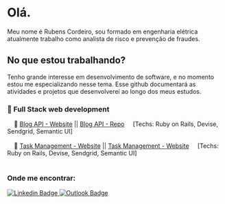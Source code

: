 # Olá.

Meu nome é Rubens Cordeiro, sou formado em engenharia elétrica atualmente trabalho como analista de risco e prevenção de fraudes.

## No que estou trabalhando?
Tenho grande interesse em desenvolvimento de software, e no momento estou me especializando nesse tema. Esse github documentará as atividades e projetos que desenvolverei ao longo dos meus estudos. <br>

### 📁 Full Stack web development
&nbsp; &nbsp; 📜 [Blog API - Website](https://rubens-blog-app.herokuapp.com/) || [Blog API - Repo](https://rubens-blog-app.herokuapp.com/) &nbsp; &nbsp; [Techs: Ruby on Rails, Devise, Sendgrid, Semantic UI] <br /><br />
&nbsp; &nbsp; 📜 [Task Management - Website](https://rubens-task-manager.herokuapp.com/) || [Task Management - Website](https://github.com/RubensCordeiro/todo_list) &nbsp; &nbsp; [Techs: Ruby on Rails, Devise, Sendgrid, Semantic UI] <br /><br />


### Onde me encontrar:
[
![Linkedin Badge](https://camo.githubusercontent.com/a80d00f23720d0bc9f55481cfcd77ab79e141606829cf16ec43f8cacc7741e46/68747470733a2f2f696d672e736869656c64732e696f2f62616467652f4c696e6b6564496e2d3030373742353f7374796c653d666f722d7468652d6261646765266c6f676f3d6c696e6b6564696e266c6f676f436f6c6f723d7768697465)
](https://www.linkedin.com/in/rubens-cordeiro-080a59130/)
[
![Outlook Badge](https://camo.githubusercontent.com/be08f7a1c998ec3e477fd0d3cc0e7fa39255cce4e77daf537e80c0f33e4d87d0/68747470733a2f2f696d672e736869656c64732e696f2f62616467652f4d6963726f736f66745f4f75746c6f6f6b2d3030373844343f7374796c653d666f722d7468652d6261646765266c6f676f3d6d6963726f736f66742d6f75746c6f6f6b266c6f676f436f6c6f723d7768697465)](<mailto:rubensccordeiro@outlook.com>)

